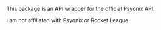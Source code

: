 This package is an API wrapper for the official Psyonix API. 

I am not affiliated with Psyonix or Rocket League.